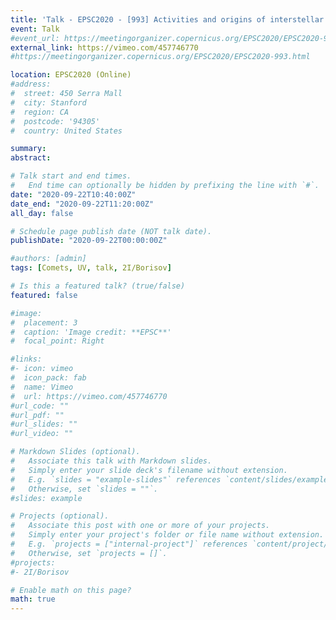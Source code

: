 ```yaml
---
title: 'Talk - EPSC2020 - [993] Activities and origins of interstellar comet 2I/Borisov'
event: Talk
#event_url: https://meetingorganizer.copernicus.org/EPSC2020/EPSC2020-993.html
external_link: https://vimeo.com/457746770
#https://meetingorganizer.copernicus.org/EPSC2020/EPSC2020-993.html

location: EPSC2020 (Online)
#address:
#  street: 450 Serra Mall
#  city: Stanford
#  region: CA
#  postcode: '94305'
#  country: United States

summary:
abstract:

# Talk start and end times.
#   End time can optionally be hidden by prefixing the line with `#`.
date: "2020-09-22T10:40:00Z"
date_end: "2020-09-22T11:20:00Z"
all_day: false

# Schedule page publish date (NOT talk date).
publishDate: "2020-09-22T00:00:00Z"

#authors: [admin]
tags: [Comets, UV, talk, 2I/Borisov]

# Is this a featured talk? (true/false)
featured: false

#image:
#  placement: 3
#  caption: 'Image credit: **EPSC**'
#  focal_point: Right

#links:
#- icon: vimeo
#  icon_pack: fab
#  name: Vimeo
#  url: https://vimeo.com/457746770
#url_code: ""
#url_pdf: ""
#url_slides: ""
#url_video: ""

# Markdown Slides (optional).
#   Associate this talk with Markdown slides.
#   Simply enter your slide deck's filename without extension.
#   E.g. `slides = "example-slides"` references `content/slides/example-slides.md`.
#   Otherwise, set `slides = ""`.
#slides: example

# Projects (optional).
#   Associate this post with one or more of your projects.
#   Simply enter your project's folder or file name without extension.
#   E.g. `projects = ["internal-project"]` references `content/project/deep-learning/index.md`.
#   Otherwise, set `projects = []`.
#projects:
#- 2I/Borisov

# Enable math on this page?
math: true
---
```


